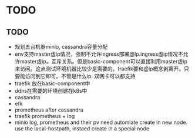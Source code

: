 
# TODO

## TODO

* 规划五台机器minio, cassandra容量分配
* env支持master虚ip情况，强制不允许ingress部署虚Ip.ingress虚ip情况不允许master虚ip。互斥关系。但是basic-component可以直接利用master虚ip来访问。这点测试环境机器比较少是需要的。traefik要和虚ip概念剥离开。只要能访问到它即可。不管是什么ip.
  双网卡可以都支持
* traefik 放在basic-component中
* ddns在需要的环境创建在k8s中
* cassandra
* efk
* prometheus after cassandra
* traefik prometheus + log
* minio log, prometheus and their pv need automiate create in new node. use the local-hostpath, instaed create in a special node
